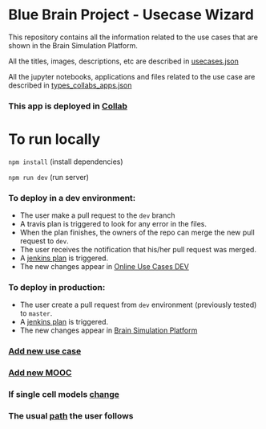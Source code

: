 # Blue Brain Project - Usecase Wizard
This repository contains all the information related to the use cases that are shown in the Brain Simulation Platform.

All the titles, images, descriptions, etc are described in [usecases.json](/src/assets/config_files/usecases.json)

All the jupyter notebooks, applications and files related to the use case are described in [types_collabs_apps.json](/src/assets/config_files/types_collabs_apps.json)

### This app is deployed in [Collab](https://collab.humanbrainproject.eu/#/collab/1655/nav/66850)

# To run locally
``` npm install ``` (install dependencies)

``` npm run dev ``` (run server)

### To deploy in a dev environment:
* The user make a pull request to the `dev` branch
* A travis plan is triggered to look for any error in the files.
* When the plan finishes, the owners of the repo can merge the new pull request to `dev`.
* The user receives the notification that his/her pull request was merged.
* A [jenkins plan](https://bbpcode.epfl.ch/ci/job/nse.usecases-wizard.github/) is triggered.
* The new changes appear in [Online Use Cases DEV](https://collab.humanbrainproject.eu/#/collab/8444/nav/64015)

### To deploy in production: 
* The user create a pull request from `dev` environment (previously tested) to `master`.
* A [jenkins plan](https://bbpcode.epfl.ch/ci/job/nse.usecases-wizard/) is triggered.
* The new changes appear in [Brain Simulation Platform](https://collab.humanbrainproject.eu/#/collab/1655/nav/28538)

### [Add new use case](/documentation/add_new_usecase.md)

### [Add new MOOC](/documentation/add_new_mooc.md)

### If single cell models [change](/documentation/single_cell_model_change.md)

### The usual [path](/documentation/usual_path.md) the user follows
